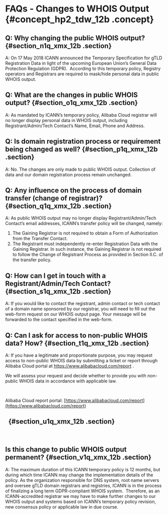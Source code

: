 # FAQs - Changes to WHOIS Output {#concept_hp2_tdw_12b .concept}

## Q: Why changing the public WHOIS output? {#section_n1q_xmx_12b .section}

A: On 17 May 2018 ICANN announced the Temporary Specification for gTLD Registration Data in light of the upcoming European Union’s General Data Protection Regulation \(GDPR\).  According to this temporary policy, Registry operators and Registrars are required to mask/hide personal data in public WHOIS output.

## Q: What are the changes in public WHOIS output? {#section_o1q_xmx_12b .section}

A: As mandated by ICANN’s temporary policy, Alibaba Cloud registrar will no longer display personal data in WHOIS output, including Registrant/Admin/Tech Contact’s Name, Email, Phone and Address.

## Q: Is domain registration process or requirement being changed as well? {#section_p1q_xmx_12b .section}

A: No. The changes are only made to public WHOIS output. Collection of data and our domain registration process remain unchanged.

## Q: Any influence on the process of domain transfer \(change of registrar\)? {#section_q1q_xmx_12b .section}

A: As public WHOIS output may no longer display Registrant/Admin/Tech Contact’s email addresses, ICANN’s transfer policy will be changed, namely:

1.  The Gaining Registrar is not required to obtain a Form of Authorization from the Transfer Contact.
2.  The Registrant must independently re-enter Registration Data with the Gaining Registrar. In such instance, the Gaining Registrar is not required to follow the Change of Registrant Process as provided in Section II.C. of the transfer policy.

## Q: How can I get in touch with a Registrant/Admin/Tech Contact? {#section_s1q_xmx_12b .section}

A: If you would like to contact the registrant, admin contact or tech contact of a domain name sponsored by our registrar, you will need to fill out the web-form request on our WHOIS output page. Your message will be forwarded to the contact specified in the web-form.

## Q: Can I ask for access to non-public WHOIS data? How? {#section_t1q_xmx_12b .section}

A: If you have a legitimate and proportionate purpose, you may request access to non-public WHOIS data by submitting a ticket or report through Alibaba Cloud portal at https://www.alibabacloud.com/report .

We will assess your request and decide whether to provide you with non-public WHOIS data in accordance with applicable law.

 

Alibaba Cloud report portal: [https://www.alibabacloud.com/report](https://www.alibabacloud.com/report)

##   {#section_u1q_xmx_12b .section}

  

## Is this change to public WHOIS output permanent? {#section_v1q_xmx_12b .section}

A: The maximum duration of this ICANN temporary policy is 12 months, but during which time ICANN may change the implementation details of the policy. As the organization responsible for DNS system, root name servers and oversee gTLD domain registrars and registries, ICANN is in the process of finalizing a long term GDPR-compliant WHOIS system.  Therefore, as an ICANN-accredited registrar we may have to make further changes to our WHOIS output and systems based on ICANN’s temporary policy revision, new consensus policy or applicable law in due course.

